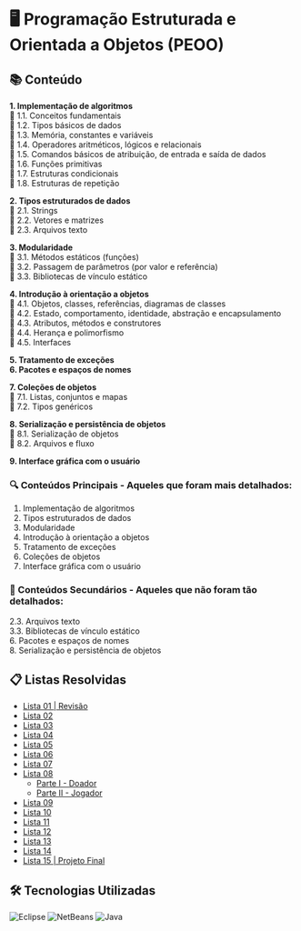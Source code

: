 # 🖥️ Programação Estruturada e Orientada a Objetos (PEOO)

## 📚 Conteúdo

**1. Implementação de algoritmos**  
📖 1.1. Conceitos fundamentais  
📖 1.2. Tipos básicos de dados  
📖 1.3. Memória, constantes e variáveis  
📖 1.4. Operadores aritméticos, lógicos e relacionais  
📖 1.5. Comandos básicos de atribuição, de entrada e saída de dados  
📖 1.6. Funções primitivas  
📖 1.7. Estruturas condicionais  
📖 1.8. Estruturas de repetição  

**2. Tipos estruturados de dados**  
📑 2.1. Strings  
📑 2.2. Vetores e matrizes  
📑 2.3. Arquivos texto  

**3. Modularidade**  
🧩 3.1. Métodos estáticos (funções)  
🧩 3.2. Passagem de parâmetros (por valor e referência)  
🧩 3.3. Bibliotecas de vínculo estático  

**4. Introdução à orientação a objetos**  
🧱 4.1. Objetos, classes, referências, diagramas de classes  
🧱 4.2. Estado, comportamento, identidade, abstração e encapsulamento  
🧱 4.3. Atributos, métodos e construtores  
🧱 4.4. Herança e polimorfismo  
🧱 4.5. Interfaces  

**5. Tratamento de exceções**  
**6. Pacotes e espaços de nomes**  

**7. Coleções de objetos**  
📂 7.1. Listas, conjuntos e mapas  
📂 7.2. Tipos genéricos  

**8. Serialização e persistência de objetos**  
💾 8.1. Serialização de objetos  
💾 8.2. Arquivos e fluxo  

**9. Interface gráfica com o usuário**

### 🔍 Conteúdos Principais - Aqueles que foram mais detalhados: 
1. Implementação de algoritmos  
2. Tipos estruturados de dados  
3. Modularidade  
4. Introdução à orientação a objetos  
5. Tratamento de exceções  
7. Coleções de objetos  
9. Interface gráfica com o usuário

### 🚨 Conteúdos Secundários - Aqueles que não foram tão detalhados: 
2.3. Arquivos texto  
3.3. Bibliotecas de vínculo estático  
6. Pacotes e espaços de nomes  
8. Serialização e persistência de objetos

## 📋 Listas Resolvidas
- [Lista 01 | Revisão](Lista01)
- [Lista 02](Lista02)
- [Lista 03](Lista003)
- [Lista 04](Lista04)
- [Lista 05](Lista05)
- [Lista 06](Lista06)
- [Lista 07](Lista07)
- [Lista 08]()
  - [Parte I - Doador](Doador)
  - [Parte II - Jogador](Jogador)
- [Lista 09](Lista09)
- [Lista 10](Lista10)
- [Lista 11](Lista11)
- [Lista 12](Lista12)
- [Lista 13](Lista13)
- [Lista 14](Lista14)
- [Lista 15 | Projeto Final](Lista15)

## 🛠️ Tecnologias Utilizadas

<div align="center" display="inline-block">
  <div align="justify">
  <img src="https://img.shields.io/badge/Eclipse-2C2255?style=for-the-badge&logo=eclipse&logoColor=white" alt="Eclipse" /> 
  <img src="https://img.shields.io/badge/NetBeans-1B6AC6?style=for-the-badge&logo=apache-netbeans-ide&logoColor=white" alt="NetBeans" /> 
  <img src="https://img.shields.io/badge/Java-007396?style=for-the-badge&logo=java&logoColor=white" alt="Java" />
  </div>
</div>

